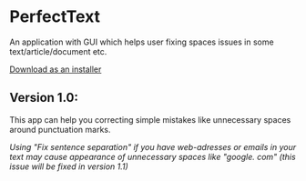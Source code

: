 # PerfectText

An application with GUI which helps user fixing spaces issues in some text/article/document etc. 

[Download as an installer](https://drive.google.com/drive/folders/1rxlP_r7VqY3scYGzdJpk3QADHxkLkpg7?usp=sharing)

## Version 1.0:

This app can help you correcting simple mistakes like unnecessary spaces around punctuation marks.


*Using "Fix sentence separation" if you have web-adresses or emails in your text may cause appearance of unnecessary spaces like "google. com" (this issue will be fixed in version 1.1)*
